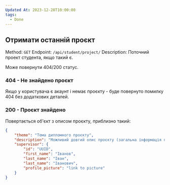 ```yaml
---
Updated At: 2023-12-28T10:00:00
tags:
  - Done
---
```

## Отримати останній проєкт

Method: `GET`
Endpoint: `/api/student/project/`
Description: Поточний проект студента, якщо такий є.

Може повернути 404/200 статус.

### 404 - Не знайдено проєкт
Якщо у користувача є акаунт і немає проєкту - буде повернуто помилку 404 без додаткових деталей.

### 200 - Проєкт знайдено
Повертається об'єкт з описом проєкту, приблизно такий:
```json
{
	"theme": "Тема дипломного проєкту",
	"description": "Можливий довгий опис проєкту (загальна інформація про дипломну роботу цього студента)",
	"supervisor": {
		"id": "UUID",
		"first_name": "Іванов",
		"last_name": "Іван",
		"last_name": "Іванович",
		"profile_picture": "link to picture"
	}
}
```

